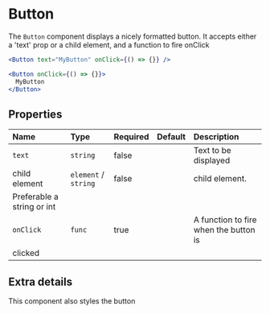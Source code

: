 # Button
The `Button` component displays a nicely formatted button.
It accepts either a 'text' prop or a child element, and a function to fire onClick

<!-- example -->
```jsx
<Button text="MyButton" onClick={() => {}} />

<Button onClick={() => {}}>
  MyButton
</Button>
```

## Properties

| Name              | Type       | Required   | Default         | Description|
|:-----|:-----|:-----|:-----|:-----|
| `text`        | `string`  | false     |          | Text to be displayed |
| child element       | `element` / `string`      | false    |             | child element.
Preferable a string or int |
| `onClick`       | `func`      | true    |             | A function to fire when the button is
clicked |


## Extra details

This component also styles the button
